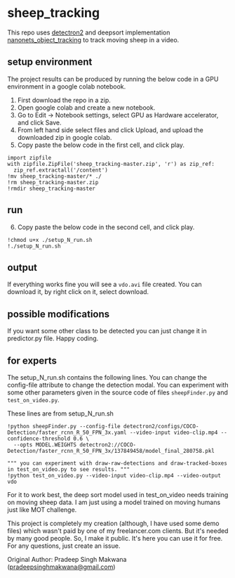 # sheep_tracking
This repo uses [detectron2](https://github.com/facebookresearch/detectron2) and deepsort implementation [nanonets_object_tracking](https://github.com/abhyantrika/nanonets_object_tracking) to track moving sheep in a video.

## setup environment
The project results can be produced by running the below code in a GPU environment in a google colab notebook.

1. First download the repo in a zip.  
2. Open google colab and create a new notebook.  
3. Go to Edit -> Notebook settings, select GPU as Hardware accelerator, and click Save.  
4. From left hand side select files and click Upload, and upload the downloaded zip in google colab.  
5. Copy paste the below code in the first cell, and click play.

```
import zipfile
with zipfile.ZipFile('sheep_tracking-master.zip', 'r') as zip_ref:
  zip_ref.extractall('/content')
!mv sheep_tracking-master/* ./
!rm sheep_tracking-master.zip
!rmdir sheep_tracking-master
```

## run
6. Copy paste the below code in the second cell, and click play.

```
!chmod u+x ./setup_N_run.sh
!./setup_N_run.sh
```

## output
If everything works fine you will see a `vdo.avi` file created. You can download it, by right click on it, select download.

## possible modifications
If you want some other class to be detected you can just change it in predictor.py file. Happy coding. 
  
  
  
## for experts
The setup_N_run.sh contains the following lines. You can change the config-file attribute to change the detection modal. You can experiment with some other parameters given in the source code of files `sheepFinder.py` and `test_on_video.py`.

These lines are from setup_N_run.sh
```
!python sheepFinder.py --config-file detectron2/configs/COCO-Detection/faster_rcnn_R_50_FPN_3x.yaml --video-input video-clip.mp4 --confidence-threshold 0.6 \
  --opts MODEL.WEIGHTS detectron2://COCO-Detection/faster_rcnn_R_50_FPN_3x/137849458/model_final_280758.pkl

""" you can experiment with draw-raw-detections and draw-tracked-boxes in test_on_video.py to see results. """
!python test_on_video.py --video-input video-clip.mp4 --video-output vdo
```
For it to work best, the deep sort model used in test_on_video needs training on moving sheep data. I am just using a model trained on moving humans just like MOT challenge.
  
This project is completely my creation (although, I have used some demo files) which wasn't paid by one of my freelancer.com clients. But it's needed by many good people.  So, I make it public. It's here you can use it for free. For any questions, just create an issue.

Original Author: Pradeep Singh Makwana (pradeepsinghmakwana@gmail.com)
